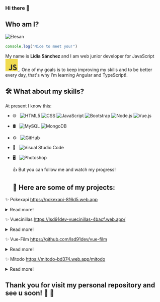 ### Hi there 👋

## Who am I?

![Elesan](https://user-images.githubusercontent.com/77441956/113171702-07bc1780-9248-11eb-8389-4781d76d064a.png)

```javascript
console.log("Nice to meet you!")
```
 My name is <b> Lidia Sánchez </b> and I am web junior developer for JavaScript <a href="https://developer.mozilla.org/en-US/docs/Web/JavaScript" target="_blank"> <img src="https://raw.githubusercontent.com/devicons/devicon/master/icons/javascript/javascript-original.svg" alt="javascript" width="40" height="40"/> </a>. One of my goals is to keep improving my skills and to be better every day, that's why I’m learning Angular and TypeScript!.

<!--GITHUB_ACTIVITY:{"rows": 5, "raw": true}-->

## 🛠 What about my skills?

  At present I know this: 

- 🌐 &nbsp;
  ![HTML5](https://img.shields.io/badge/-HTML5-333333?style=flat&logo=HTML5)
  ![CSS](https://img.shields.io/badge/-CSS-333333?style=flat&logo=CSS3&logoColor=1572B6)
  ![JavaScript](https://img.shields.io/badge/-JavaScript-333333?style=flat&logo=javascript)
  ![Bootstrap](https://img.shields.io/badge/-Bootstrap-333333?style=flat&logo=bootstrap&logoColor=563D7C)
  ![Node.js](https://img.shields.io/badge/-Node.js-333333?style=flat&logo=node.js)
  ![Vue.js](https://img.shields.io/badge/-Vue.js-333333?style=flat&logo=vue.js)
- 🛢 &nbsp;
  ![MySQL](https://img.shields.io/badge/-MySQL-333333?style=flat&logo=mysql)
  ![MongoDB](https://img.shields.io/badge/-MongoDB-333333?style=flat&logo=mongodb)
- ⚙️ &nbsp;
  ![GitHub](https://img.shields.io/badge/-GitHub-333333?style=flat&logo=github)
- 🔧 &nbsp;
  ![Visual Studio Code](https://img.shields.io/badge/-Visual%20Studio%20Code-333333?style=flat&logo=visual-studio-code&logoColor=007ACC)
- 🖥 &nbsp;
  ![Photoshop](https://img.shields.io/badge/-Photoshop-333333?style=flat&logo=adobe-photoshop)

  :thumbsup: But you can follow me and watch my progress! 
  
  ## 🔭 Here are some of my projects:
  
 :sparkles: Pokexapi https://pokexapi-816d5.web.app <details><summary>Read more!</summary><p> API to search pokemon information from pokéapi. <b>Tools:</b> <br> - Angular 10 <br> - HTML <br> - Bootstrap </p></details>
  
:sparkles: Vuecinillas https://lsd91dev-vuecinillas-4bacf.web.app/ <details><summary>Read more!</summary><p> API Rest to search for cooking recipes. <b>Tools:</b> <br> - VueJS <br> - HTML <br> - CSS3 </p></details>

:sparkles: Vue-Film https://github.com/lsd91dev/vue-film <details><summary>Read more!</summary><p> API Rest to search and write reviews for movies. Tools: 
- NodeJS <br> - MongoDB <br> - VueJS <br> - HTML <br> - Bootstrap Vue</p></details>

:sparkles: Mitodo https://mitodo-bd374.web.app/mitodo <details><summary>Read more!</summary><p> API Rest to create and store your duties. Tools: 
- Angular 10 <br> - Firebase <br> - CSS3 <br> - HTML <br> - Bootstrap Vue</p></details>

## Thank you for visit my personal repository and see u soon! :wave: :wave:
